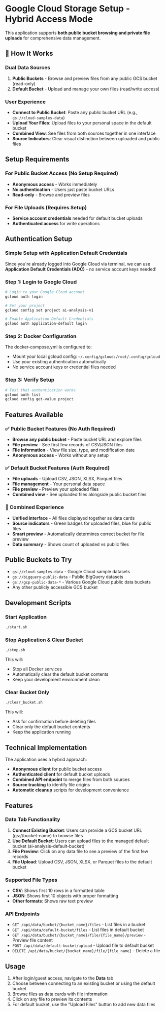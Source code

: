 # Google Cloud Storage Setup - Hybrid Access Mode

This application supports **both public bucket browsing and private file uploads** for comprehensive data management.

## 🚀 How It Works

### Dual Data Sources
1. **Public Buckets** - Browse and preview files from any public GCS bucket (read-only)
2. **Default Bucket** - Upload and manage your own files (read/write access)

### User Experience
- **Connect to Public Bucket**: Paste any public bucket URL (e.g., `gs://cloud-samples-data`)
- **Upload Your Files**: Upload files to your personal space in the default bucket
- **Combined View**: See files from both sources together in one interface
- **Source Indicators**: Clear visual distinction between uploaded and public files

## Setup Requirements

### For Public Bucket Access (No Setup Required)
- **Anonymous access** - Works immediately
- **No authentication** - Users just paste bucket URLs
- **Read-only** - Browse and preview files

### For File Uploads (Requires Setup)
- **Service account credentials** needed for default bucket uploads
- **Authenticated access** for write operations

## Authentication Setup

### Simple Setup with Application Default Credentials

Since you're already logged into Google Cloud via terminal, we can use **Application Default Credentials (ADC)** - no service account keys needed!

### Step 1: Login to Google Cloud
```bash
# Login to your Google Cloud account
gcloud auth login

# Set your project
gcloud config set project ai-analysis-v1

# Enable Application Default Credentials
gcloud auth application-default login
```

### Step 2: Docker Configuration
The docker-compose.yml is configured to:
- Mount your local gcloud config: `~/.config/gcloud:/root/.config/gcloud`
- Use your existing authentication automatically
- No service account keys or credential files needed

### Step 3: Verify Setup
```bash
# Test that authentication works
gcloud auth list
gcloud config get-value project
```

## Features Available

### ✅ Public Bucket Features (No Auth Required)
- **Browse any public bucket** - Paste bucket URL and explore files
- **File preview** - See first few records of CSV/JSON files
- **File information** - View file size, type, and modification date
- **Anonymous access** - Works without any setup

### ✅ Default Bucket Features (Auth Required)
- **File uploads** - Upload CSV, JSON, XLSX, Parquet files
- **File management** - Your personal data space
- **File preview** - Preview your uploaded files
- **Combined view** - See uploaded files alongside public bucket files

### 🎯 Combined Experience
- **Unified interface** - All files displayed together as data cards
- **Source indicators** - Green badges for uploaded files, blue for public files
- **Smart preview** - Automatically determines correct bucket for file preview
- **Data summary** - Shows count of uploaded vs public files

## Public Buckets to Try

- `gs://cloud-samples-data` - Google Cloud sample datasets
- `gs://bigquery-public-data` - Public BigQuery datasets
- `gs://gcp-public-data-*` - Various Google Cloud public data buckets
- Any other publicly accessible GCS bucket

## Development Scripts

### Start Application
```bash
./start.sh
```

### Stop Application & Clear Bucket
```bash
./stop.sh
```
This will:
- Stop all Docker services
- Automatically clear the default bucket contents
- Keep your development environment clean

### Clear Bucket Only
```bash
./clear_bucket.sh
```
This will:
- Ask for confirmation before deleting files
- Clear only the default bucket contents
- Keep the application running

## Technical Implementation

The application uses a hybrid approach:
- **Anonymous client** for public bucket access
- **Authenticated client** for default bucket uploads
- **Combined API endpoint** to merge files from both sources
- **Source tracking** to identify file origins
- **Automatic cleanup** scripts for development convenience

## Features

### Data Tab Functionality

1. **Connect Existing Bucket**: Users can provide a GCS bucket URL (gs://bucket-name) to browse files
2. **Use Default Bucket**: Users can upload files to the managed default bucket (ai-analysis-default-bucket)
3. **File Preview**: Click on any data file to see a preview of the first few records
4. **File Upload**: Upload CSV, JSON, XLSX, or Parquet files to the default bucket

### Supported File Types

- **CSV**: Shows first 10 rows in a formatted table
- **JSON**: Shows first 10 objects with proper formatting
- **Other formats**: Shows raw text preview

### API Endpoints

- `GET /api/data/bucket/{bucket_name}/files` - List files in a bucket
- `GET /api/data/default-bucket/files` - List files in default bucket
- `GET /api/data/bucket/{bucket_name}/file/{file_name}/preview` - Preview file content
- `POST /api/data/default-bucket/upload` - Upload file to default bucket
- `DELETE /api/data/bucket/{bucket_name}/file/{file_name}` - Delete a file

## Usage

1. After login/guest access, navigate to the **Data** tab
2. Choose between connecting to an existing bucket or using the default bucket
3. Browse files as data cards with file information
4. Click on any file to preview its contents
5. For default bucket, use the "Upload Files" button to add new data files

